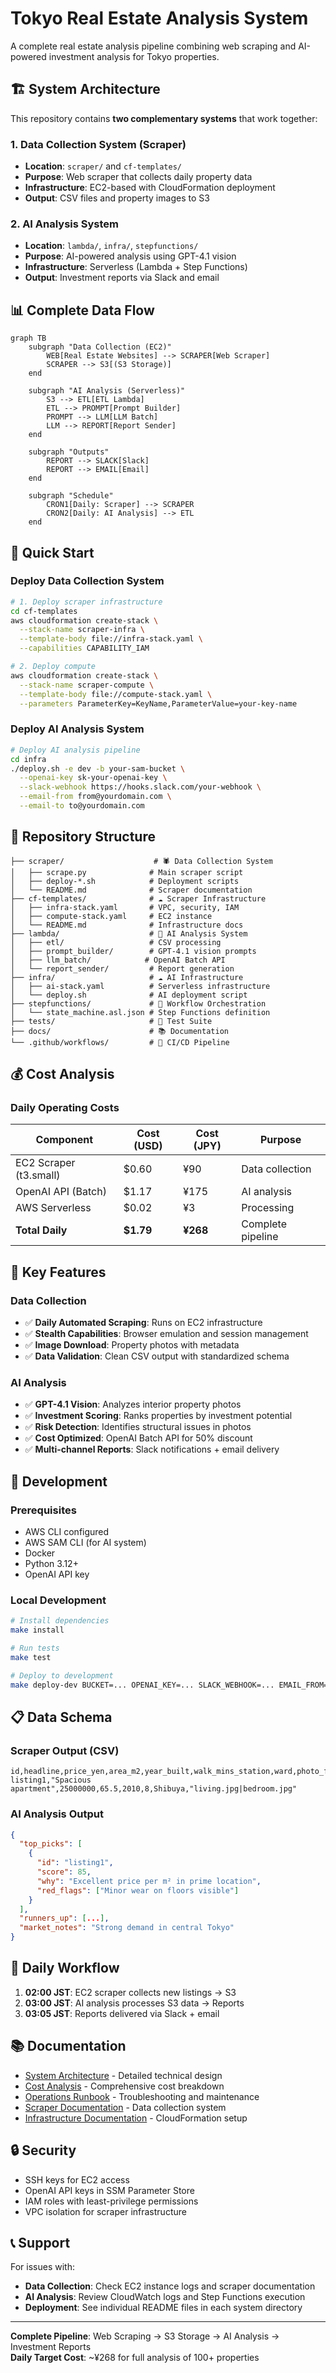 # Tokyo Real Estate Analysis System

A complete real estate analysis pipeline combining web scraping and AI-powered investment analysis for Tokyo properties.

## 🏗️ System Architecture

This repository contains **two complementary systems** that work together:

### 1. Data Collection System (Scraper)
- **Location**: `scraper/` and `cf-templates/`
- **Purpose**: Web scraper that collects daily property data
- **Infrastructure**: EC2-based with CloudFormation deployment
- **Output**: CSV files and property images to S3

### 2. AI Analysis System  
- **Location**: `lambda/`, `infra/`, `stepfunctions/`
- **Purpose**: AI-powered analysis using GPT-4.1 vision
- **Infrastructure**: Serverless (Lambda + Step Functions)
- **Output**: Investment reports via Slack and email

## 📊 Complete Data Flow

```mermaid
graph TB
    subgraph "Data Collection (EC2)"
        WEB[Real Estate Websites] --> SCRAPER[Web Scraper]
        SCRAPER --> S3[(S3 Storage)]
    end
    
    subgraph "AI Analysis (Serverless)"
        S3 --> ETL[ETL Lambda]
        ETL --> PROMPT[Prompt Builder]
        PROMPT --> LLM[LLM Batch]
        LLM --> REPORT[Report Sender]
    end
    
    subgraph "Outputs"
        REPORT --> SLACK[Slack]
        REPORT --> EMAIL[Email]
    end
    
    subgraph "Schedule"
        CRON1[Daily: Scraper] --> SCRAPER
        CRON2[Daily: AI Analysis] --> ETL
    end
```

## 🚀 Quick Start

### Deploy Data Collection System

```bash
# 1. Deploy scraper infrastructure
cd cf-templates
aws cloudformation create-stack \
  --stack-name scraper-infra \
  --template-body file://infra-stack.yaml \
  --capabilities CAPABILITY_IAM

# 2. Deploy compute
aws cloudformation create-stack \
  --stack-name scraper-compute \
  --template-body file://compute-stack.yaml \
  --parameters ParameterKey=KeyName,ParameterValue=your-key-name
```

### Deploy AI Analysis System

```bash
# Deploy AI analysis pipeline
cd infra
./deploy.sh -e dev -b your-sam-bucket \
  --openai-key sk-your-openai-key \
  --slack-webhook https://hooks.slack.com/your-webhook \
  --email-from from@yourdomain.com \
  --email-to to@yourdomain.com
```

## 📁 Repository Structure

```
├── scraper/                    # 🕷️ Data Collection System
│   ├── scrape.py              # Main scraper script
│   ├── deploy-*.sh            # Deployment scripts
│   └── README.md              # Scraper documentation
├── cf-templates/              # ☁️ Scraper Infrastructure  
│   ├── infra-stack.yaml       # VPC, security, IAM
│   ├── compute-stack.yaml     # EC2 instance
│   └── README.md              # Infrastructure docs
├── lambda/                    # 🤖 AI Analysis System
│   ├── etl/                   # CSV processing
│   ├── prompt_builder/        # GPT-4.1 vision prompts
│   ├── llm_batch/            # OpenAI Batch API
│   └── report_sender/         # Report generation
├── infra/                     # ☁️ AI Infrastructure
│   ├── ai-stack.yaml          # Serverless infrastructure
│   └── deploy.sh              # AI deployment script
├── stepfunctions/             # 🔄 Workflow Orchestration
│   └── state_machine.asl.json # Step Functions definition
├── tests/                     # 🧪 Test Suite
├── docs/                      # 📚 Documentation
└── .github/workflows/         # 🔄 CI/CD Pipeline
```

## 💰 Cost Analysis

### Daily Operating Costs
| Component | Cost (USD) | Cost (JPY) | Purpose |
|-----------|------------|------------|---------|
| EC2 Scraper (t3.small) | $0.60 | ¥90 | Data collection |
| OpenAI API (Batch) | $1.17 | ¥175 | AI analysis |
| AWS Serverless | $0.02 | ¥3 | Processing |
| **Total Daily** | **$1.79** | **¥268** | Complete pipeline |

## 🎯 Key Features

### Data Collection
- ✅ **Daily Automated Scraping**: Runs on EC2 infrastructure
- ✅ **Stealth Capabilities**: Browser emulation and session management
- ✅ **Image Download**: Property photos with metadata
- ✅ **Data Validation**: Clean CSV output with standardized schema

### AI Analysis  
- ✅ **GPT-4.1 Vision**: Analyzes interior property photos
- ✅ **Investment Scoring**: Ranks properties by investment potential
- ✅ **Risk Detection**: Identifies structural issues in photos
- ✅ **Cost Optimized**: OpenAI Batch API for 50% discount
- ✅ **Multi-channel Reports**: Slack notifications + email delivery

## 🔧 Development

### Prerequisites
- AWS CLI configured
- AWS SAM CLI (for AI system)
- Docker
- Python 3.12+
- OpenAI API key

### Local Development
```bash
# Install dependencies
make install

# Run tests
make test

# Deploy to development
make deploy-dev BUCKET=... OPENAI_KEY=... SLACK_WEBHOOK=... EMAIL_FROM=... EMAIL_TO=...
```

## 📋 Data Schema

### Scraper Output (CSV)
```csv
id,headline,price_yen,area_m2,year_built,walk_mins_station,ward,photo_filenames
listing1,"Spacious apartment",25000000,65.5,2010,8,Shibuya,"living.jpg|bedroom.jpg"
```

### AI Analysis Output  
```json
{
  "top_picks": [
    {
      "id": "listing1",
      "score": 85,
      "why": "Excellent price per m² in prime location",
      "red_flags": ["Minor wear on floors visible"]
    }
  ],
  "runners_up": [...],
  "market_notes": "Strong demand in central Tokyo"
}
```

## 🔄 Daily Workflow

1. **02:00 JST**: EC2 scraper collects new listings → S3
2. **03:00 JST**: AI analysis processes S3 data → Reports  
3. **03:05 JST**: Reports delivered via Slack + email

## 📚 Documentation

- [System Architecture](docs/architecture.md) - Detailed technical design
- [Cost Analysis](docs/cost.md) - Comprehensive cost breakdown
- [Operations Runbook](docs/runbook.md) - Troubleshooting and maintenance
- [Scraper Documentation](scraper/README.md) - Data collection system
- [Infrastructure Documentation](cf-templates/README.md) - CloudFormation setup

## 🔒 Security

- SSH keys for EC2 access
- OpenAI API keys in SSM Parameter Store
- IAM roles with least-privilege permissions
- VPC isolation for scraper infrastructure

## 📞 Support

For issues with:
- **Data Collection**: Check EC2 instance logs and scraper documentation
- **AI Analysis**: Review CloudWatch logs and Step Functions execution
- **Deployment**: See individual README files in each system directory

---

**Complete Pipeline**: Web Scraping → S3 Storage → AI Analysis → Investment Reports  
**Daily Target Cost**: ~¥268 for full analysis of 100+ properties